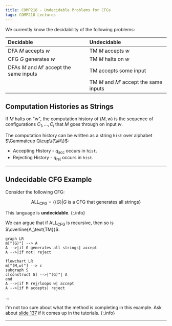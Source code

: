 ```yaml
---
title: COMP218 - Undecidable Problems for CFGs 
tags: COMP218 Lectures
---
```


We currently know the decidability of the following problems:

| Decidable | Undecidable |
| :-- | :-- |
| DFA $M$ accepts $w$ | TM $M$ accepts $w$ |
| CFG $G$ generates $w$ | TM $M$ halts on $w$ |
| DFAs $M$ and $M'$ accept the same inputs | TM accepts some input |
| | TM $M$ and $M'$ accept the same inputs |

## Computation Histories as Strings
If $M$ halts on "w", the computation history of $(M,w)$ is the sequence of configurations $C_1,\ldots,C_i$ that $M$ goes through on input $w$.

The computation history can be written as a string `hist` over alphabet $\Gamma\cup Q\cup\\{\\#\\}$:

* Accepting History - $q_\text{acc}$ occurs in `hist`.
* Rejecting History - $q_\text{rej}$ occurs in `hist`.

---

## Undecidable CFG Example
Consider the following CFG:

$$
\text{ALL}_\text{CFG}=\{\langle G\rangle\vert G\text{ is a CFG that generates all strings}\}
$$

This language is **undecidable**.
{:.info}

We can argue that if $\text{ALL}_\text{CFG}$ is
recursive, then so is $\overline{A_\text{TM}}$.

```mermaid
graph LR
m["(G)"] --> A
A -->|if G generates all strings| accept
A -->|if not| reject
```

```mermaid
flowchart LR
m["(M,w)"] --> c
subgraph S
c[construct G] -->|"(G)"| A
end
A -->|if M rej/loops w| accept
A -->|if M accepts| reject
```

...

I'm not too sure about what the method is completing in this example. Ask about [slide 137](https://liverpool.instructure.com/courses/47455/files/6140982?module_item_id=1252651) if it comes up in the tutorials.
{:.info}

---